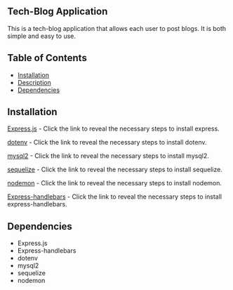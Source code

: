 
## Tech-Blog Application
This is a tech-blog application that allows each user to post blogs. It is both simple and easy to use. 
## Table of Contents

- [Installation](#installation)
- [Description](#description)
- [Dependencies](#dependencies)

## Installation

[Express.js](https://www.npmjs.com/package/express) - Click the link to reveal the necessary steps to install express.

[dotenv](https://www.npmjs.com/package/dotenv) - Click the link to reveal the necessary steps to install dotenv. 

[mysql2](https://www.npmjs.com/package/mysql2) - Click the link to reveal the necessary steps to install mysql2.

[sequelize](https://www.npmjs.com/package/sequelize) - Click the link to reveal the necessary steps to install sequelize.

[nodemon](https://www.npmjs.com/package/nodemon) - Click the link to reveal the necessary steps to install nodemon.

[Express-handlebars](https://www.npmjs.com/package/express-handlebars) - Click the link to reveal the necessary steps to install express-handlebars.


## Dependencies
 - Express.js
 - Express-handlebars
 - dotenv
 - mysql2
 - sequelize
 - nodemon


